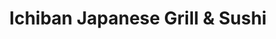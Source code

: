 ---
layout: place
title: "Ichiban Japanese Grill & Sushi"
permalink: /illinois/freeport/ichiban-japanese-grill-sushi.html
stateAbbr: IL
stateName: Illinois
cityName: Freeport
place_id: ChIJGfyiGIVrCIgRXrTFLGQexag
photos:
  - name: >-
      places/ChIJGfyiGIVrCIgRXrTFLGQexag/photos/AeeoHcJ2IXo-CSjcPCqS6VBOIklwiPDBS3qhvtdUvrYQrpphIKFmFLGaVLpwJ-hfIubsCrO3PnrLVBgCfTKtqNRuRBhs0RFYvFPcBfMh1DG4MA_09DG6GOEicokH06sotbY47LT9lWoMTMJwO10pkRH81QFMERL1k1AAgmHz3YjzkGjIXKts-5J9ITcOHeBNbK-NrHiKJA6MytxoQ-t5Z0qL8rw7aQ0rw2r6_6hJF1u6srXcYI-Zxx745p5scA37dmle9Oh4LXT--7wBd2Tr5lOJxBqyGC5pCIiRAUcCuOBX0bZRamm9fZdexsl3vRmVgfcSGt_4aRylE1WWq-ZgWN65HXYm8Zq5h--939FZcMEFTLkJQBfNbTxUdL2T4RCO2GKM2uWPYMDHxC4KeR-dOXDMyOcOMm_QvXwnn7Ayh0TJxpw
    widthPx: 1998
    heightPx: 1408
    authorAttributions:
      - displayName: Miscellaneous Muzik
        uri: https://maps.google.com/maps/contrib/103247626778577110801
        photoUri: >-
          https://lh3.googleusercontent.com/a-/ALV-UjWu9eZQAA8FofsmKcaLMGXtx0fP8ZCfxRfVm564Hwj3ubiviN7g=s100-p-k-no-mo
    flagContentUri: >-
      https://www.google.com/local/imagery/report/?cb_client=maps_api_places.places_api&image_key=!1e10!2sCIHM0ogKEICAgICBjcvjYg&hl=en-US
    googleMapsUri: >-
      https://www.google.com/maps/place//data=!3m4!1e2!3m2!1sCIHM0ogKEICAgICBjcvjYg!2e10!4m2!3m1!1s0x88086b8518a2fc19:0xa8c51e642cc5b45e
  - name: >-
      places/ChIJGfyiGIVrCIgRXrTFLGQexag/photos/AeeoHcKiacAaAFkqrbYkaMDTsBhJmzenvXPvvOC_IjRe7lJwPXOxzBArUatWXPak-Mx1FyJ1FePGRcCAbmlDnP7SETEnxR4kNNl2-et4CnGBh90knoTolMd2xw3LfkbgXxrLhLWCKYEvWVvnT_Nxb04K84N4N2iE-zkrGFciq3rGr_BoSEf3EinqyFioujGIVUcbPNLjiXvcyPsC034A3bBDJO6V-GrFU151Vs0gHE4OdS-bDH8WQIR-koSCSJhSJiBpl0APJvnx8eM-8lVqd_ncDzJS1DWeO3zHYXGPF9VfjPZoqlJaL9uF1kdPn4dMtelVpPrkbWSLyEJQHQBukwCP2FmB8azfyU_W_bMJURtQ4KzYn3hFcxFV7vvY7Q9-G-b_oB3nca92LiOH9W-wBQEaPzfisGqDQnB2Tqvac_LyENSVuA
    widthPx: 4160
    heightPx: 3120
    authorAttributions:
      - displayName: K. Flower
        uri: https://maps.google.com/maps/contrib/116720214347938278123
        photoUri: >-
          https://lh3.googleusercontent.com/a-/ALV-UjXVBz3-KX8k_G0bQZ5MJL9pTtnmumfFjqxdhSHBVxfuvIS2pTxB=s100-p-k-no-mo
    flagContentUri: >-
      https://www.google.com/local/imagery/report/?cb_client=maps_api_places.places_api&image_key=!1e10!2sCIHM0ogKEICAgIC4suOkJA&hl=en-US
    googleMapsUri: >-
      https://www.google.com/maps/place//data=!3m4!1e2!3m2!1sCIHM0ogKEICAgIC4suOkJA!2e10!4m2!3m1!1s0x88086b8518a2fc19:0xa8c51e642cc5b45e
  - name: >-
      places/ChIJGfyiGIVrCIgRXrTFLGQexag/photos/AeeoHcKaizaI5Hhvy92wHl0d880ydFDu1x2blf1P8g_Lk6aD6ubBGRYZhAW9Xam5vs3EA0KHESkQvPN0W8R2qPkNs_m9rQcP0OuqG2dSaZvnax0DuOkVdjncjfQLc7bjH_d84qazK8-dL6TdP4qm8_SKNOYw5AJAlKsvidM_Eng61BQXzPQV_JfPKW-yu951DgeQQWACeQO3pU6XJSr0WLBU3XZ1bI6f13ptApPWTYj7SIfJc_lmJugq0n3RVppu0g8OHcRt5P5tAVBwYUWrM4Sms-upNaaYkf3TtmnwhFVDUhHJbwKtEnJlRU0mV7X36UEcs5C8LdCWlfGc8H_6pea74yIG2iPi2MYZFu43SEZ3Tn669nmOca6H4UvlUzTqrvGNmSeOui4Q5-zzyyNeNATtegcrrZ_w41hZoI961CXnMIFOXLl1
    widthPx: 3024
    heightPx: 4032
    authorAttributions:
      - displayName: Kay B
        uri: https://maps.google.com/maps/contrib/115552786670072489631
        photoUri: >-
          https://lh3.googleusercontent.com/a/ACg8ocK_VMZHSszyUEvbHUDk1b5Sy-lbOFx-F-vDgIJxsnT17gqQYA=s100-p-k-no-mo
    flagContentUri: >-
      https://www.google.com/local/imagery/report/?cb_client=maps_api_places.places_api&image_key=!1e10!2sCIHM0ogKEICAgICkzsbwywE&hl=en-US
    googleMapsUri: >-
      https://www.google.com/maps/place//data=!3m4!1e2!3m2!1sCIHM0ogKEICAgICkzsbwywE!2e10!4m2!3m1!1s0x88086b8518a2fc19:0xa8c51e642cc5b45e
  - name: >-
      places/ChIJGfyiGIVrCIgRXrTFLGQexag/photos/AeeoHcKtxFocpFRpLaaGb6OYRTtW0MLnvYEhuQBObeScrDXrGbydYWBbkmCJinG45y6Zr1wTGqSgdZFzavayGW7HOwYWi9gPP-BvdSjlhUYBGf2_QS7GLDhTtjrsGyxtiVy8v9MpTPlF-NL6aORIojcKrn6Uz5gWOGsBH-AyeIcqcbmgWCUX9Bem9rvDoqrd-38oyuIfIIcaoi3Nk1oscZKDw5xODFvfkK4NWyh-O11D8RZC0uu6rFMBFNlOc6sQk9JRvD3LlabnIuO0eiupOAoeisw8dSkNKCOMfwI0jqxHyZkw8SVHTouNwVuwCILCZ86STW2Ouayk7R8o6chQmWStvM2SARjvEyexzqiVmSaBOfUzd0jWNEEuAYYnbuhaayr48J6LG35-IWeV4gIAZCdIpa_0ja3p819Eajjtnm-1nAyiFVB3
    widthPx: 3024
    heightPx: 4032
    authorAttributions:
      - displayName: A Coffey
        uri: https://maps.google.com/maps/contrib/113485589772436264465
        photoUri: >-
          https://lh3.googleusercontent.com/a-/ALV-UjVgiG3H8xfk_U-kasXlVs3t8Bcl3usy_icQWOhys7Z-ARhXcT-u=s100-p-k-no-mo
    flagContentUri: >-
      https://www.google.com/local/imagery/report/?cb_client=maps_api_places.places_api&image_key=!1e10!2sCIHM0ogKEICAgID4jfjo3QE&hl=en-US
    googleMapsUri: >-
      https://www.google.com/maps/place//data=!3m4!1e2!3m2!1sCIHM0ogKEICAgID4jfjo3QE!2e10!4m2!3m1!1s0x88086b8518a2fc19:0xa8c51e642cc5b45e
  - name: >-
      places/ChIJGfyiGIVrCIgRXrTFLGQexag/photos/AeeoHcJG-6DMQIXNvFza2w9Y6lxSeCrfWmCmxVOvQdzVu9lGjd42mkJ0I9zbbTejtKvuDyeMWg_tL2Xy3r6fzd5Hsw5gHiVP2orhKJxEq0jyZton9VxtjDxm1dlW425Lyk4ZVyu0ZEHguvNZ13MEpG-uRG1ofu12RTRZ_1ST3Zp7kMomwJY7vE7Yv5CcbuzCLLoVV1fbOLgwqDzejJuKS3Ejoi9ofEo7fOPUWkawYD-Jr_i5Lpe_zRsG-h4KMSvVkM8f51IYjN8FrYvOIemudXba0WMpSWtXCxX6DzsJacjt-XE_ctVo4KwLaTtjPacdtsjHPFxURFDiDG7oM7V41XD18i_xFpyiLc5J10p3yfbG4wjmNvXpHLEMPm0NsRasPrDNhAWF8Y9_x8lxGwEcAvHVB23hqQbDParc70xlDVvClNbFcw24
    widthPx: 3000
    heightPx: 4000
    authorAttributions:
      - displayName: Wes M.
        uri: https://maps.google.com/maps/contrib/113400569789285774769
        photoUri: >-
          https://lh3.googleusercontent.com/a-/ALV-UjUbqmkVpMluGNcDjTiVd0hT4puwYE5d2tkJADYF2gAtdPadN3z6=s100-p-k-no-mo
    flagContentUri: >-
      https://www.google.com/local/imagery/report/?cb_client=maps_api_places.places_api&image_key=!1e10!2sCIHM0ogKEICAgIDhye7B9gE&hl=en-US
    googleMapsUri: >-
      https://www.google.com/maps/place//data=!3m4!1e2!3m2!1sCIHM0ogKEICAgIDhye7B9gE!2e10!4m2!3m1!1s0x88086b8518a2fc19:0xa8c51e642cc5b45e
  - name: >-
      places/ChIJGfyiGIVrCIgRXrTFLGQexag/photos/AeeoHcIsxkYv74YDbu9ehQTxMRxhCQaiXXDB7MWWopGqDLa9_iV6CiLrgmM0kyyaWYyVcC6ARp0KbpTtugXAx-h6iiqfuDG8SBAgIf9O5v8Lh8AkKLhKXxoDv8tORl-7oDTJqrdfYxC-o-nMesINdspdsBJD3dec3VfjNq_KXO_g8b3-_rT8aMKlWqqhFYQQodVgPhbMyMnurN2IQqWM0irtkTa67Ezf7b0J3hAIrInEQyUb9ebox1HqfFxHoEodA0d2HAtWcWgbDlObm6BJQ_jojSs90nA0cI3U91tmTwZhMs9iyNRk6o7vDlnGfpiUxaSeaq1UjM9ICw75aQzEk_V-FgPSxrGu5UGSzhuGy1cjR_9B1utFiGTmU9pEyQIrzwAs81oVk6W7zF6MQhu3Q_ziSuIjDJUUBMOipj_4Y4fad0Q
    widthPx: 2700
    heightPx: 4800
    authorAttributions:
      - displayName: Ominotago Min
        uri: https://maps.google.com/maps/contrib/107562415991280563024
        photoUri: >-
          https://lh3.googleusercontent.com/a-/ALV-UjXZHVN5UMyoUBa2nl8tCcE6ajTAIGkfaQQ6sP6VVInR0XQfQ5Do=s100-p-k-no-mo
    flagContentUri: >-
      https://www.google.com/local/imagery/report/?cb_client=maps_api_places.places_api&image_key=!1e10!2sCIHM0ogKEICAgID4oOmeVQ&hl=en-US
    googleMapsUri: >-
      https://www.google.com/maps/place//data=!3m4!1e2!3m2!1sCIHM0ogKEICAgID4oOmeVQ!2e10!4m2!3m1!1s0x88086b8518a2fc19:0xa8c51e642cc5b45e
  - name: >-
      places/ChIJGfyiGIVrCIgRXrTFLGQexag/photos/AeeoHcLmZJ5hTxfRmAXryFFeYOCAzZt_zK26y9h47k4R78AH2OuL4PjsGk14GneaZrTO06lXxxs82qw-JMjWKNE55O-9D7RBpPRjzLXE9ZjppuVQRU3DhUK7CnOSdjkxrWN4FnNjEgmD-uoZ-5VjSmrQYnf7lcmxmfIvzBO_C0MWR6RpTide0TA5bmtg2-wUBHdoSMcHCJ7x9ovtlR14f0NVAvlGUg9U-p-z_WC9V6YxpS9XgEcjfB_Yw8bqFsm2bWOkuVLj78QUJl20i2Ew5QUfFr-tDwl7NHhdtLLTn4aFNKVsoiSFbBDlspbQlAtFbPTcOOa4FxizuyJxZG39fPT-AH9B3sh60-BKrVByB3lP-tuFmu1sQA5cYyyQMpoCCojkcXWmgAPJwDtOaN8YJT-MkfSiyaaCWDc0A8YPhL3cOFq2zQ
    widthPx: 1080
    heightPx: 1920
    authorAttributions:
      - displayName: Pamela Fett
        uri: https://maps.google.com/maps/contrib/112639736281682342791
        photoUri: >-
          https://lh3.googleusercontent.com/a-/ALV-UjWYfnKToZ4n4qeWh6C9PCICP-KBE9_rTDnNg7xPXnvkLpq9nYI=s100-p-k-no-mo
    flagContentUri: >-
      https://www.google.com/local/imagery/report/?cb_client=maps_api_places.places_api&image_key=!1e10!2sCIHM0ogKEICAgICEo-73dA&hl=en-US
    googleMapsUri: >-
      https://www.google.com/maps/place//data=!3m4!1e2!3m2!1sCIHM0ogKEICAgICEo-73dA!2e10!4m2!3m1!1s0x88086b8518a2fc19:0xa8c51e642cc5b45e
  - name: >-
      places/ChIJGfyiGIVrCIgRXrTFLGQexag/photos/AeeoHcK50LiDnKJhFlHXSRYFwJmbnJApAXSXBflPjEAzjO4ad5Qz63j1tJTD0jGajfrjzrXB0AKWwEdELDMfE7Xx-FyytHA_oFhOz8SA9Blmd64out3_PnuApLKE7D_zjpJYZFEAjlyCEEGZ_Zu6AtjyERKkHX2Vvvzo-b9Aqkp27px4CteDnglMfml2wchimIh4ez9-KFUi1hWvhwyQ9DjOonb-oM3_ZX1sJeyESV-332xH8HWSyJa5m1rRPwXwzav0tGqDCa4NsQjECbDLVvbvLxUuUP74DNETiHvmwzwwEcbX4FX-5B56TOmA-1YLH55aJwA5KKECsG1yumqeFC3bQi_BWtLRmBzYa8j2HD2Co_cSx7G5-8buDB9Fau-aiJQQ2RcvO0Z2uVaBb7tV0YQCczjowwUviUaSEkN9xharuSThvQ
    widthPx: 1080
    heightPx: 1920
    authorAttributions:
      - displayName: Chanté Gordon
        uri: https://maps.google.com/maps/contrib/101371881554336245603
        photoUri: >-
          https://lh3.googleusercontent.com/a-/ALV-UjVSgwI1cFmgXDT5JlPCxxLpnPtcg-F3JJXr_kq-Q-d74j8PNWm0=s100-p-k-no-mo
    flagContentUri: >-
      https://www.google.com/local/imagery/report/?cb_client=maps_api_places.places_api&image_key=!1e10!2sCIHM0ogKEICAgID40ribAQ&hl=en-US
    googleMapsUri: >-
      https://www.google.com/maps/place//data=!3m4!1e2!3m2!1sCIHM0ogKEICAgID40ribAQ!2e10!4m2!3m1!1s0x88086b8518a2fc19:0xa8c51e642cc5b45e
  - name: >-
      places/ChIJGfyiGIVrCIgRXrTFLGQexag/photos/AeeoHcLUKwDwPsDR-lYU3ttWV1uSB2FI2o6FhudHKTRMf9kX9DY6qQmfk0E2eULNk03r9DStORyOXQesJOMYEYsxh7WBnudrtK9lgFQVTgeeVdC6G3eZO7dcLGj6uzO3yelFgDr95Xaqh9XyD7QJljMnoxArzbgE0Svg7WVrf7-7fVHokTy6Ii7ES2zpsyfKGTK1m_ljaXayBbMUmxC4EWUczCYAvB-IZJM6PElhNUupnAXRaYnon_w-PjTcCRJ-KYcqZn4LavF80bdNZEx3kEgipn8hNK2FmGkVzm64473t9-NExJjGn9o71AxYUWRxIP8a-TepqCkTRxhzjLOAwNget3miCnw5-bZ500Gf68DiQJXhjGmKGs0A6F4kahY9-nrr4GY-Bf9vCrMLdck7M-wIQvpE-EiScB9vVgVj_8H5xefrqG7f
    widthPx: 2592
    heightPx: 1944
    authorAttributions:
      - displayName: Derek Shields
        uri: https://maps.google.com/maps/contrib/101883564218176913356
        photoUri: >-
          https://lh3.googleusercontent.com/a/ACg8ocLzDrZrjTBVaINSWpPa8KfAaLgSbwvFakS4Vdwwp5oaxV2m3g=s100-p-k-no-mo
    flagContentUri: >-
      https://www.google.com/local/imagery/report/?cb_client=maps_api_places.places_api&image_key=!1e10!2sCIHM0ogKEICAgICEh8qplQE&hl=en-US
    googleMapsUri: >-
      https://www.google.com/maps/place//data=!3m4!1e2!3m2!1sCIHM0ogKEICAgICEh8qplQE!2e10!4m2!3m1!1s0x88086b8518a2fc19:0xa8c51e642cc5b45e
  - name: >-
      places/ChIJGfyiGIVrCIgRXrTFLGQexag/photos/AeeoHcIWF18YsiPzywX7MWYvvWQY93MO9KxJXRuySIqXv_AHoo80HvbYlXUtHkhBvOplxOVKYTWA7IGe3uZmMxRos88cZ7w9e5cdolUG6LPgbhXwf0bpC7TpQsCD6WnsFOUjwcUkiS5jwYrV3d3lLkbVuCkhj9b2lDf4vdq9KWp6lJ0Kw8KbVFYANrSfJmoinexClHxal8TwKEsjIZ-5w5KzURd2VouPLiJ8Big1F6BLnZ2V1hXJMaeAlYN0uD3KMxnTk-a515czGZs1JuA90XmQzrgUD8MgJdjdqz6ar5OZ_mpZTO3N4Hf4NgzrpYn917Kl-l7vB67PTe1XB3M40yVg2POfvfa0O7RgQs_Y8KRBYTxI3nBibmwHUvAmiHUE5NFJ1570s-Hl2hU-k8sBxsrfqwQY-Q4J4Nr2oIzzXhQv9BI3WA
    widthPx: 2268
    heightPx: 4032
    authorAttributions:
      - displayName: Thomas Winter
        uri: https://maps.google.com/maps/contrib/104115054189582294472
        photoUri: >-
          https://lh3.googleusercontent.com/a-/ALV-UjVG-qnA7B-o65NcN9wXkyf4j3blGykgphJPQ1HltJg94BvRypfDvQ=s100-p-k-no-mo
    flagContentUri: >-
      https://www.google.com/local/imagery/report/?cb_client=maps_api_places.places_api&image_key=!1e10!2sCIHM0ogKEICAgIDE8uPKTw&hl=en-US
    googleMapsUri: >-
      https://www.google.com/maps/place//data=!3m4!1e2!3m2!1sCIHM0ogKEICAgIDE8uPKTw!2e10!4m2!3m1!1s0x88086b8518a2fc19:0xa8c51e642cc5b45e
address: 2019 W Galena Ave, Freeport, IL 61032, USA
street: 2019 W Galena Ave
city: Freeport
state: IL
zip: '61032'
country: USA
neighborhood: null
latitude: '42.302685'
longitude: '-89.650944'
accessibility_options:
  wheelchairAccessibleParking: true
  wheelchairAccessibleEntrance: true
  wheelchairAccessibleRestroom: true
  wheelchairAccessibleSeating: true
business_status: OPERATIONAL
name: Ichiban Japanese Grill & Sushi
google_maps_links:
  directionsUri: >-
    https://www.google.com/maps/dir//''/data=!4m7!4m6!1m1!4e2!1m2!1m1!1s0x88086b8518a2fc19:0xa8c51e642cc5b45e!3e0
  placeUri: https://maps.google.com/?cid=12161159784380609630
  writeAReviewUri: >-
    https://www.google.com/maps/place//data=!4m3!3m2!1s0x88086b8518a2fc19:0xa8c51e642cc5b45e!12e1
  reviewsUri: >-
    https://www.google.com/maps/place//data=!4m4!3m3!1s0x88086b8518a2fc19:0xa8c51e642cc5b45e!9m1!1b1
  photosUri: >-
    https://www.google.com/maps/place//data=!4m3!3m2!1s0x88086b8518a2fc19:0xa8c51e642cc5b45e!10e5
primary_type: Japanese Restaurant
opening_hours:
  regular: null
  current: null
secondary_opening_hours:
  regular:
    weekdayDescriptions: null
    type: null
  current:
    weekdayDescriptions: null
    type: null
phone: (815) 232-7734
price_level: PRICE_LEVEL_INEXPENSIVE
price_range: $10 &ndash; $20
rating: '4.5'
rating_count: 191
website: https://m.facebook.com/IchibanJapaneseGrillAndSushi
description: null
reviews: null
parking_options: null
payment_options: null
allow_dogs: null
curbside_pickup: null
delivery: null
dine_in: null
good_for_children: null
good_for_groups: null
good_for_sports: null
live_music: null
menu_for_children: null
outdoor_seating: null
reservable: null
restroom: null
serves_beer: null
serves_breakfast: null
serves_brunch: null
serves_cocktails: null
serves_coffee: null
serves_dinner: null
serves_dessert: null
serves_lunch: null
serves_vegetarian_food: null
serves_wine: null
takeout: null

---